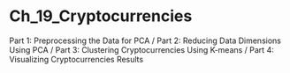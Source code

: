 # Ch_19_Cryptocurrencies
Part 1: Preprocessing the Data for PCA / Part 2: Reducing Data Dimensions Using PCA / Part 3: Clustering Cryptocurrencies Using K-means / Part 4: Visualizing Cryptocurrencies Results
